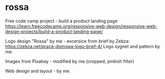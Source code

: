 # rossa
Free code camp project - build a product landing page 
https://learn.freecodecamp.org/responsive-web-design/responsive-web-design-projects/build-a-product-landing-page/ 

Logo design "Rossa" by me - excersice from brief by Zebza:
https://zebza.net/praca-domowa-logo-brief-4/ 
Logo sygnet and pattern by me. 

Images from Pixabay - modified by me (cropped, pinkish filter)

Web design and layout - by me. 
